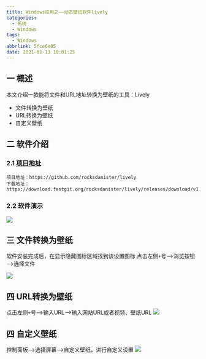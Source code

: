```yaml
---
title: Windows应用之——动态壁纸软件lively
categories:
  - 系统
  - Windows
tags:
  - Windows
abbrlink: 5fce6e85
date: 2021-01-13 10:01:25
---
```

## 一 概述

本文介绍一款能将文件和URL地址转换为壁纸的工具：Lively

* 文件转换为壁纸
* URL转换为壁纸
* 自定义壁纸

<!--more-->

## 二 软件介绍

### 2.1 [项目地址][21]

```
项目地址：https://github.com/rocksdanister/lively
下载地址：https://download.fastgit.org/rocksdanister/lively/releases/download/v1.1.8.0/lively_setup_x86_full_v1180.exe
```

### 2.2 软件演示

![][1]

## 三 文件转换为壁纸

软件安装完成后，在显示隐藏图标区域找到该设置图标
点击左侧`+`号—>浏览按钮—>选择文件

![][2]

## 四 URL转换为壁纸
点击左侧`+`号—>输入URL—>输入网站URL或者视频、壁纸URL
![][3]

## 四 自定义壁纸

控制面板—>选择屏幕—>自定义壁纸，进行自定义设置
![][4]



[1]:https://jsd.onmicrosoft.cn/gh/PGzxc/CDN/blog-windows/windows-lively-preview.gif
[2]:https://jsd.onmicrosoft.cn/gh/PGzxc/CDN/blog-windows/windows-lively-choice-file.gif
[3]:https://jsd.onmicrosoft.cn/gh/PGzxc/CDN/blog-windows/windows-lively-url-set.gif
[4]:https://jsd.onmicrosoft.cn/gh/PGzxc/CDN/blog-windows/windows-lively-define-set.gif

[21]:https://github.com/rocksdanister/lively